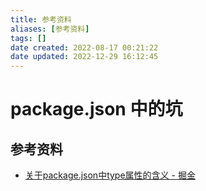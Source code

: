 ```yaml
---
title: 参考资料
aliases: [参考资料]
tags: []
date created: 2022-08-17 00:21:22
date updated: 2022-12-29 16:12:45
---
```


# package.json 中的坑

## 参考资料

- [关于package.json中type属性的含义 - 掘金](https://juejin.cn/post/7032278473389539365)
